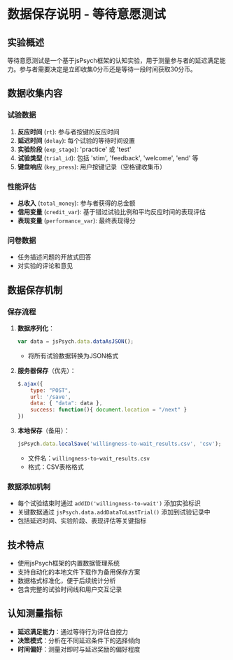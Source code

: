 # 数据保存说明 - 等待意愿测试

## 实验概述

等待意愿测试是一个基于jsPsych框架的认知实验，用于测量参与者的延迟满足能力。参与者需要决定是立即收集0分币还是等待一段时间获取30分币。

## 数据收集内容

### 试验数据
1. **反应时间** (`rt`): 参与者按键的反应时间
2. **延迟时间** (`delay`): 每个试验的等待时间设置
3. **实验阶段** (`exp_stage`): 'practice' 或 'test'
4. **试验类型** (`trial_id`): 包括 'stim', 'feedback', 'welcome', 'end' 等
5. **键盘响应** (`key_press`): 用户按键记录（空格键收集币）

### 性能评估
- **总收入** (`total_money`): 参与者获得的总金额
- **信用变量** (`credit_var`): 基于错过试验比例和平均反应时间的表现评估
- **表现变量** (`performance_var`): 最终表现得分

### 问卷数据
- 任务描述问题的开放式回答
- 对实验的评论和意见

## 数据保存机制

### 保存流程
1. **数据序列化**：
   ```javascript
   var data = jsPsych.data.dataAsJSON();
   ```
   - 将所有试验数据转换为JSON格式

2. **服务器保存**（优先）：
   ```javascript
   $.ajax({
       type: "POST",
       url: '/save',
       data: { "data": data },
       success: function(){ document.location = "/next" }
   })
   ```

3. **本地保存**（备用）：
   ```javascript
   jsPsych.data.localSave('willingness-to-wait_results.csv', 'csv');
   ```
   - 文件名：`willingness-to-wait_results.csv`
   - 格式：CSV表格格式

### 数据添加机制
- 每个试验结束时通过 `addID('willingness-to-wait')` 添加实验标识
- 关键数据通过 `jsPsych.data.addDataToLastTrial()` 添加到试验记录中
- 包括延迟时间、实验阶段、表现评估等关键指标

## 技术特点
- 使用jsPsych框架的内置数据管理系统
- 支持自动化的本地文件下载作为备用保存方案
- 数据格式标准化，便于后续统计分析
- 包含完整的试验时间线和用户交互记录

## 认知测量指标
- **延迟满足能力**：通过等待行为评估自控力
- **决策模式**：分析在不同延迟条件下的选择倾向
- **时间偏好**：测量对即时与延迟奖励的偏好程度